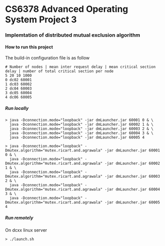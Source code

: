 # CS6378 Advanced Operating System Project 3
### Implemtation of distributed mutual exclusion algorithm

#### How to run this project

The build-in configuration file is as follow

    # Number of nodes | mean inter request delay | mean critical section delay | number of total critical section per node 
    5 20 10 1000 
    0 dc02 60001
    1 dc03 60002
    2 dc04 60003
    3 dc05 60004
    4 dc06 60005

##### Run locally

    > java -Dconnection.mode="loopback" -jar dmLauncher.jar 60001 0 & \
      java -Dconnection.mode="loopback" -jar dmLauncher.jar 60002 1 & \
      java -Dconnection.mode="loopback" -jar dmLauncher.jar 60003 2 & \
      java -Dconnection.mode="loopback" -jar dmLauncher.jar 60004 3 & \
      java -Dconnection.mode="loopback" -jar dmLauncher.jar 60005 4 
      
    > java -Dconnection.mode="loopback" -Dmutex.algorithm="mutex.ricart.and.agrawala" -jar dmLauncher.jar 60001 0 & \
      java -Dconnection.mode="loopback" -Dmutex.algorithm="mutex.ricart.and.agrawala" -jar dmLauncher.jar 60002 1 & \
      java -Dconnection.mode="loopback" -Dmutex.algorithm="mutex.ricart.and.agrawala" -jar dmLauncher.jar 60003 2 & \
      java -Dconnection.mode="loopback" -Dmutex.algorithm="mutex.ricart.and.agrawala" -jar dmLauncher.jar 60004 3 & \
      java -Dconnection.mode="loopback" -Dmutex.algorithm="mutex.ricart.and.agrawala" -jar dmLauncher.jar 60005 4 
##### Run remotely
On dcxx linux server 

    > ./launch.sh
